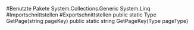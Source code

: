 #Benutzte Pakete
System.Collections.Generic
System.Linq
#Importschnittstellen
#Exportschnittstellen
public static Type GetPage(string pageKey)
public static string GetPageKey(Type pageType)
